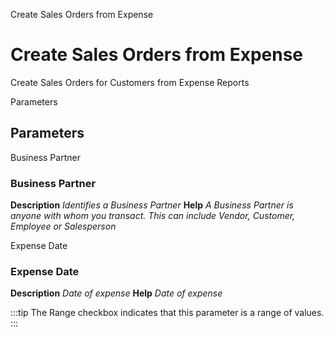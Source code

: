 
Create Sales Orders from Expense
# Create Sales Orders from Expense


Create Sales Orders for Customers from Expense Reports

Parameters
## Parameters


Business Partner
### Business Partner

**Description**
 *Identifies a Business Partner*
**Help**
 *A Business Partner is anyone with whom you transact.  This can include Vendor, Customer, Employee or Salesperson*

Expense Date
### Expense Date

**Description**
 *Date of expense*
**Help**
 *Date of expense*

:::tip
The Range checkbox indicates that this parameter is a range of values.
:::
